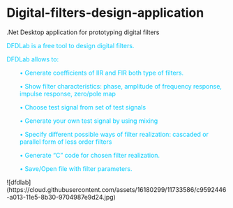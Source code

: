 # Digital-filters-design-application
.Net Desktop application for prototyping digital filters
  <p><span style="color: #00ccff;">DFDLab is a free tool to design digital filters.</span></p>
<p><span style="color: #00ccff;">DFDLab allows to:</span></p>
<p style="padding-left: 30px;"><span style="color: #00ccff;">•  Generate coefficients of IIR and FIR both type of filters.</span></p>
<p style="padding-left: 30px;"><span style="color: #00ccff;">•  Show filter characteristics: phase, amplitude of frequency response, impulse response, zero/pole map</span></p>
<p style="padding-left: 30px;"><span style="color: #00ccff;">•  Choose test signal from set of test signals</span></p>
<p style="padding-left: 30px;"><span style="color: #00ccff;">•  Generate your own test signal by using mixing</span></p>
<p style="padding-left: 30px;"><span style="color: #00ccff;">•  Specify different possible ways of filter realization: cascaded or parallel form of less order filters</span></p>
<p style="padding-left: 30px;"><span style="color: #00ccff;">•  Generate &#8220;C&#8221; code for chosen filter realization.</span></p>
<p style="padding-left: 30px;"><span style="color: #00ccff;">•  Save/Open file with filter parameters.</span></p>
![dfdlab](https://cloud.githubusercontent.com/assets/16180299/11733586/c9592446-a013-11e5-8b30-9704987e9d24.jpg)
